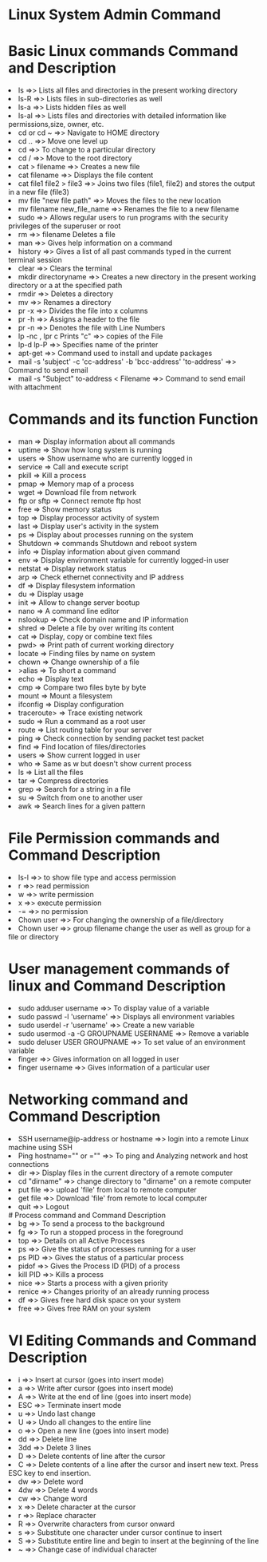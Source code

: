 # Linux System Admin Command

# Basic Linux commands   Command and Description


<li> ls	                                                              =>>  Lists all files and directories in the present working directory
<li> ls-R	                                                          =>>  Lists files in sub-directories as well
<li> ls-a	                                                          =>>  Lists hidden files as well
<li> ls-al	                                                          =>>  Lists files and directories with detailed information like permissions,size, owner, etc.
<li> cd or cd ~	                                                      =>>  Navigate to HOME directory
<li> cd ..	                                                          =>>  Move one level up
<li> cd	                                                              =>>  To change to a particular directory
<li> cd /	                                                          =>>  Move to the root directory
<li> cat > filename	                                                  =>>  Creates a new file
<li> cat filename	                                                  =>>  Displays the file content
<li> cat file1 file2 > file3	                                      =>>      Joins two files (file1, file2) and stores the output in a new file (file3)
<li> mv file "new file path"	                                      =>>      Moves the files to the new location
<li> mv filename new_file_name                                        =>>   Renames the file to a new filename
<li> sudo	                                                          =>>  Allows regular users to run programs with the security privileges of the superuser or root
<li> rm                                                               =>>   filename	Deletes a file
<li> man	                                                          =>>      Gives help information on a command
<li> history	                                                      =>>      Gives a list of all past commands typed in the current terminal session
<li> clear	                                                          =>>  Clears the terminal
<li> mkdir directoryname	                                          =>>      Creates a new directory in the present working directory or a at the specified path
<li> rmdir	                                                          =>>  Deletes a directory
<li> mv	                                                              =>>  Renames a directory
<li> pr -x	                                                          =>>  Divides the file into x columns
<li> pr -h	                                                          =>>  Assigns a header to the file
<li> pr -n	                                                          =>>  Denotes the file with Line Numbers
<li> lp -nc , lpr c	Prints "c"                                        =>>  copies of the File
<li>  lp-d lp-P 	                                                  =>>       Specifies name of the printer
<li> apt-get 	                                                           =>>   Command used to install and update packages
<li> mail -s 'subject' -c 'cc-address'   -b 'bcc-address' 'to-address'     =>>   	Command to send email
<li> mail -s "Subject" to-address < Filename 	                         =>>    Command to send email with attachment


	
	
# Commands and its function Function


<li>man  			=>	Display information about all commands
<li>uptime			=>	Show how long system is running
<li>users			=>	Show username who are currently logged in
<li>service			=>	Call and execute script
<li>pkill			=>	Kill a process
<li>pmap			=>	Memory map of a process
<li>wget			=>	Download file from network
<li>ftp or sftp	    =>    Connect remote ftp host
<li>free	        =>    Show memory status
<li>top	            =>    Display processor activity of system
<li>last	        =>    Display user's activity in the system
<li>ps	            =>   Display about processes running on the system
<li>Shutdown        =>   commands	Shutdown and reboot system
<li>info	        =>  	Display information about given command
<li>env				=>	Display environment variable for currently logged-in user
<li>netstat			=>	Display network status
<li>arp				=>	Check ethernet connectivity and IP address
<li>df				=>	Display filesystem information
<li>du				=>	Display usage
<li>init			=>	Allow to change server bootup
<li>nano			=>	A command line editor
<li>nslookup		=>	Check domain name and IP information
<li>shred			=>	Delete a file by over writing its content
<li>cat				=>	Display, copy or combine text files
<li>pwd>			=>	Print path of current working directory
<li>locate			=>	Finding files by name on system
<li>chown			=>	Change ownership of a file
<li>>alias			=>	To short a command
<li>echo			=>	Display text
<li>cmp				=>	Compare two files byte by byte
<li>mount			=>	Mount a filesystem
<li>ifconfig        =>    Display configuration
<li>traceroute>	    =>   Trace existing network
<li>sudo			=>	Run a command as a root user
<li>route			=>	List routing table for your server
<li>ping			=>	Check connection by sending packet test packet
<li>find			=>	Find location of files/directories
<li>users			=>	Show current logged in user
<li>who				=>	Same as w but doesn't show current process
<li>ls				=>	List all the files
<li>tar				=>	Compress directories
<li>grep			=>		Search for a string in a file
<li>su				=>			Switch from one to another user
<li>awk				=>		Search lines for a given pattern
 </li> 
  
#  File Permission commands and  Command	Description


<li> ls-l	    =>> to show file type and access permission
<li> r	        =>> read permission
<li> w	        =>> write permission
<li> x	        =>> execute permission
<li> -=	        =>> no permission
<li> Chown user	=>> For changing the ownership of a file/directory
<li> Chown user =>>  group filename	change the user as well as group for a file or directory

</li>
 

# User management commands of linux and Command	Description


<li>sudo adduser username	              =>>  To display value of a variable
<li>sudo passwd -l 'username'	          =>>  Displays all environment variables
<li>sudo userdel -r 'username'	          =>>  Create a new variable
<li>sudo usermod -a -G GROUPNAME USERNAME =>>  Remove a variable
<li>sudo deluser USER GROUPNAME	          =>>  To set value of an environment variable
<li>finger	                              =>>  Gives information on all logged in user
<li>finger username	                      =>>  Gives information of a particular user
										  
</li>

# Networking command  and Command	Description



<li> SSH username@ip-address or hostname	=>>     login into a remote Linux machine using SSH
<li> Ping hostname="" or =""	            =>>     To ping and Analyzing network and host connections
<li> dir	                                =>>     Display files in the current directory of a remote computer
<li> cd "dirname"	                    =>>     change directory to "dirname" on a remote computer
<li> put file	                        =>>     upload 'file' from local to remote computer
<li> get file	                        =>>     Download 'file' from remote to local computer
<li> quit	                            =>>     Logout

  </li>
# Process command and Command	Description


<li> bg	      =>>    To send a process to the background
<li> fg	      =>>    To run a stopped process in the foreground
<li> top	  =>>    Details on all Active Processes
<li> ps	      =>>    Give the status of processes running for a user
<li> ps PID	  =>>    Gives the status of a particular process
<li> pidof	  =>>    Gives the Process ID (PID) of a process
<li> kill PID =>>    Kills a process
<li> nice	  =>>    Starts a process with a given priority
<li> renice	  =>>    Changes priority of an already running process
<li> df	      =>>    Gives free hard disk space on your system
<li> free	  =>>    Gives free RAM on your system

</li>

# VI Editing Commands and Command	Description


<li> i	=>> Insert at cursor (goes into insert mode)
<li> a	=>> Write after cursor (goes into insert mode)
<li> A	=>> Write at the end of line (goes into insert mode)
<li> ESC	=>> Terminate insert mode
<li> u	=>> Undo last change
<li> U	=>> Undo all changes to the entire line
<li> o	=>> Open a new line (goes into insert mode)
<li> dd	=>> Delete line
<li> 3dd	=>> Delete 3 lines
<li> D	=>> Delete contents of line after the cursor
<li> C	=>> Delete contents of a line after the cursor and insert new text. Press ESC key to end insertion.
<li> dw	=>> Delete word
<li> 4dw	=>> Delete 4 words
<li> cw	=>> Change word
<li> x	=>> Delete character at the cursor
<li> r	=>> Replace character
<li> R	=>> Overwrite characters from cursor onward
<li> s	=>> Substitute one character under cursor continue to insert
<li> S	=>> Substitute entire line and begin to insert at the beginning of the line
<li> ~	=>> Change case of individual character


